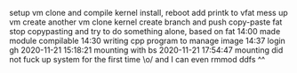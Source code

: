 setup vm
clone and compile kernel
install, reboot
add printk to vfat
mess up vm 
create another vm
clone kernel
create branch and push
copy-paste fat
stop copypasting and try to do something alone, based on fat
14:00 made module compilable
14:30 writing cpp program to manage image
14:37 login gh
2020-11-21 15:18:21 mounting with bs
2020-11-21 17:54:47 mounting did not fuck up system for the first time \o/
    and I can even rmmod ddfs ^^

